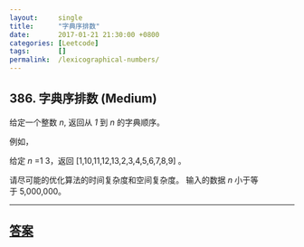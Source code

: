 ```yaml
---
layout:     single
title:      "字典序排数"
date:       2017-01-21 21:30:00 +0800
categories: [Leetcode]
tags:       []
permalink:  /lexicographical-numbers/
---
```


## 386. 字典序排数 (Medium)

<p>给定一个整数&nbsp;<em>n</em>, 返回从&nbsp;<em>1&nbsp;</em>到&nbsp;<em>n&nbsp;</em>的字典顺序。</p>

<p>例如，</p>

<p>给定 <em>n</em> =1 3，返回 [1,10,11,12,13,2,3,4,5,6,7,8,9] 。</p>

<p>请尽可能的优化算法的时间复杂度和空间复杂度。 输入的数据&nbsp;<em>n&nbsp;</em>小于等于&nbsp;5,000,000。</p>

---

## [答案](https://github.com/openset/leetcode/tree/master/problems/lexicographical-numbers)
